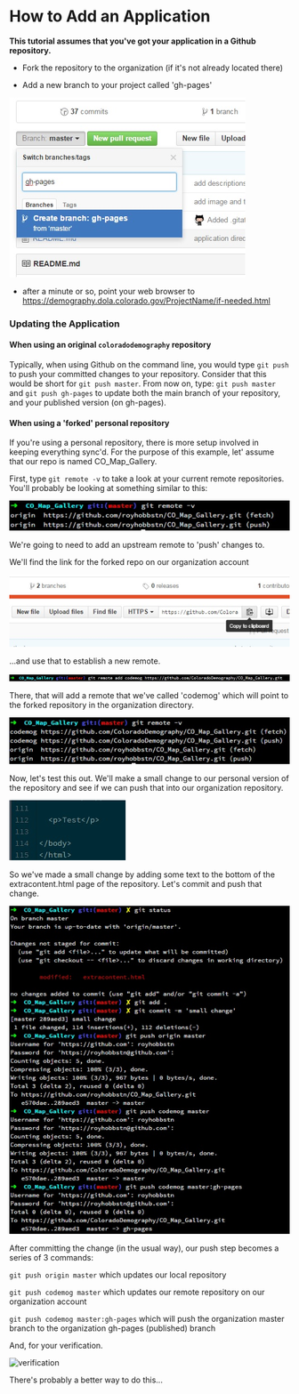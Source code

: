 # How to Add an Application

**This tutorial assumes that you've got your application in a Github repository.**


- Fork the repository to the organization (if it's not already located there)

- Add a new branch to your project called 'gh-pages'

![Add Github Branch](/img/add-branch.jpg)

- after a minute or so, point your web browser to https://demography.dola.colorado.gov/ProjectName/if-needed.html



### Updating the Application

#### When using an original ```coloradodemography``` repository

Typically, when using Github on the command line, you would type ```git push``` to push your committed changes to your repository.  Consider that this would be short for ```git push master```.
From now on, type: ```git push master``` and ```git push gh-pages``` to update both the main branch of your repository, and your published version (on gh-pages).

#### When using a 'forked' personal repository

If you're using a personal repository, there is more setup involved in keeping everything sync'd.  For the purpose of this example, let' assume that our repo is named CO\_Map\_Gallery.

First, type ```git remote -v``` to take a look at your current remote repositories.  You'll probably be looking at something similar to this:

![See remote branches](/img/git-remote-1.jpg)

We're going to need to add an upstream remote to 'push' changes to.  

We'll find the link for the forked repo on our organization account

![Find Link](/img/git-remote-7.jpg)

...and use that to establish a new remote.

![Add remote branch](/img/git-remote-2.jpg)

There, that will add a remote that we've called 'codemog' which will point to the forked repository in the organization directory.

![Verify remote branch](/img/git-remote-6.jpg)

Now, let's test this out.  We'll make a small change to our personal version of the repository and see if we can push that into our organization repository.

![Small change](/img/git-remote-3.jpg)

So we've made a small change by adding some text to the bottom of the extracontent.html page of the repository.  Let's commit and push that change.

![Small change](/img/git-remote-4.jpg)

After committing the change (in the usual way), our push step becomes a series of 3 commands:

```git push origin master``` which updates our local repository

```git push codemog master``` which updates our remote repository on our organization account

```git push codemog master:gh-pages``` which will push the organization master branch to the organization gh-pages (published) branch


And, for your verification.

![verification](/img/git-remote-5.jpg)

There's probably a better way to do this...

